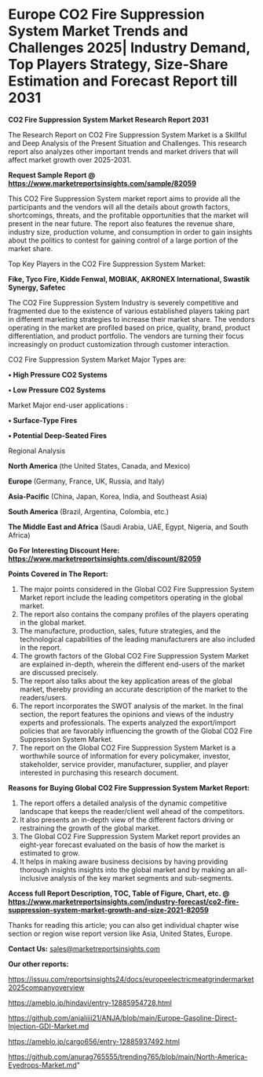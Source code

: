 # Europe CO2 Fire Suppression System Market Trends and Challenges 2025| Industry Demand, Top Players Strategy, Size-Share Estimation and Forecast Report till 2031

<strong>CO2 Fire Suppression System Market Research Report 2031</strong>

The Research Report on CO2 Fire Suppression System Market is a Skillful and Deep Analysis of the Present Situation and Challenges. This research report also analyzes other important trends and market drivers that will affect market growth over 2025-2031.

<strong>Request Sample Report @ <a href=https://www.marketreportsinsights.com/sample/82059>https://www.marketreportsinsights.com/sample/82059</a></strong>

This CO2 Fire Suppression System market report aims to provide all the participants and the vendors will all the details about growth factors, shortcomings, threats, and the profitable opportunities that the market will present in the near future. The report also features the revenue share, industry size, production volume, and consumption in order to gain insights about the politics to contest for gaining control of a large portion of the market share.

Top Key Players in the CO2 Fire Suppression System Market:

<strong>Fike, Tyco Fire, Kidde Fenwal, MOBIAK, AKRONEX International, Swastik Synergy, Safetec</strong>

The CO2 Fire Suppression System Industry is severely competitive and fragmented due to the existence of various established players taking part in different marketing strategies to increase their market share. The vendors operating in the market are profiled based on price, quality, brand, product differentiation, and product portfolio. The vendors are turning their focus increasingly on product customization through customer interaction.

CO2 Fire Suppression System Market Major Types are:

<strong>• High Pressure CO2 Systems

• Low Pressure CO2 Systems</strong>

Market Major end-user applications :

<strong>• Surface-Type Fires

• Potential Deep-Seated Fires</strong>

Regional Analysis

</u><strong><b>North America</b></strong> (the United States, Canada, and Mexico)

<strong><b>Europe </b></strong>(Germany, France, UK, Russia, and Italy)

<strong><b>Asia-Pacific</b></strong> (China, Japan, Korea, India, and Southeast Asia)

<strong><b>South America</b></strong> (Brazil, Argentina, Colombia, etc.)

<strong><b>The Middle East and Africa</b></strong> (Saudi Arabia, UAE, Egypt, Nigeria, and South Africa)

<strong>Go For Interesting Discount Here: <a href=https://www.marketreportsinsights.com/discount/82059>https://www.marketreportsinsights.com/discount/82059</a></strong>

<strong>Points Covered in The Report:</strong>
<ol>
  <li>The major points considered in the Global CO2 Fire Suppression System Market report include the leading competitors operating in the global market.</li>
  <li>The report also contains the company profiles of the players operating in the global market.</li>
  <li>The manufacture, production, sales, future strategies, and the technological capabilities of the leading manufacturers are also included in the report.</li>
  <li>The growth factors of the Global CO2 Fire Suppression System Market are explained in-depth, wherein the different end-users of the market are discussed precisely.</li>
  <li>The report also talks about the key application areas of the global market, thereby providing an accurate description of the market to the readers/users.</li>
  <li>The report incorporates the SWOT analysis of the market. In the final section, the report features the opinions and views of the industry experts and professionals. The experts analyzed the export/import policies that are favorably influencing the growth of the Global CO2 Fire Suppression System Market.</li>
  <li>The report on the Global CO2 Fire Suppression System Market is a worthwhile source of information for every policymaker, investor, stakeholder, service provider, manufacturer, supplier, and player interested in purchasing this research document.</li>
</ol>
<strong>Reasons for Buying Global CO2 Fire Suppression System Market Report:</strong>

<ol>
  <li>The report offers a detailed analysis of the dynamic competitive landscape that keeps the reader/client well ahead of the competitors.</li>
  <li>It also presents an in-depth view of the different factors driving or restraining the growth of the global market.</li>
  <li>The Global CO2 Fire Suppression System Market report provides an eight-year forecast evaluated on the basis of how the market is estimated to grow.</li>
  <li>It helps in making aware business decisions by having providing thorough insights insights into the global market and by making an all-inclusive analysis of the key market segments and sub-segments.</li>
</ol>
<strong>Access full Report Description, TOC, Table of Figure, Chart, etc. @ <a href=https://www.marketreportsinsights.com/industry-forecast/co2-fire-suppression-system-market-growth-and-size-2021-82059>https://www.marketreportsinsights.com/industry-forecast/co2-fire-suppression-system-market-growth-and-size-2021-82059</a></strong>


Thanks for reading this article; you can also get individual chapter wise section or region wise report version like Asia, United States, Europe.

<strong>Contact Us:</strong>
sales@marketreportsinsights.com

<strong>Our other reports:</strong>

<a href=https://issuu.com/reportsinsights24/docs/europeelectricmeatgrindermarket2025companyoverview>https://issuu.com/reportsinsights24/docs/europeelectricmeatgrindermarket2025companyoverview</a>

<a href=https://ameblo.jp/hindavi/entry-12885954728.html>https://ameblo.jp/hindavi/entry-12885954728.html</a>

<a href=https://github.com/anjaliiii21/ANJA/blob/main/Europe-Gasoline-Direct-Injection-GDI-Market.md>https://github.com/anjaliiii21/ANJA/blob/main/Europe-Gasoline-Direct-Injection-GDI-Market.md</a>

<a href=https://ameblo.jp/cargo656/entry-12885937492.html>https://ameblo.jp/cargo656/entry-12885937492.html</a>

<a href=https://github.com/anurag765555/trending765/blob/main/North-America-Eyedrops-Market.md>https://github.com/anurag765555/trending765/blob/main/North-America-Eyedrops-Market.md</a>"
